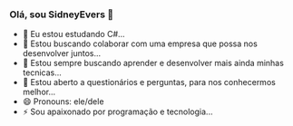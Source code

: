 ### Olá, sou SidneyEvers 👋
- 🌱 Eu estou estudando C#...
- 👯 Estou buscando colaborar com uma empresa que possa nos desenvolver juntos...
- 🤔 Estou sempre buscando aprender e desenvolver mais ainda minhas tecnicas...
- 💬 Estou aberto a questionários e perguntas, para nos conhecermos melhor...
- 😄 Pronouns: ele/dele
- ⚡ Sou apaixonado por programação e tecnologia...

